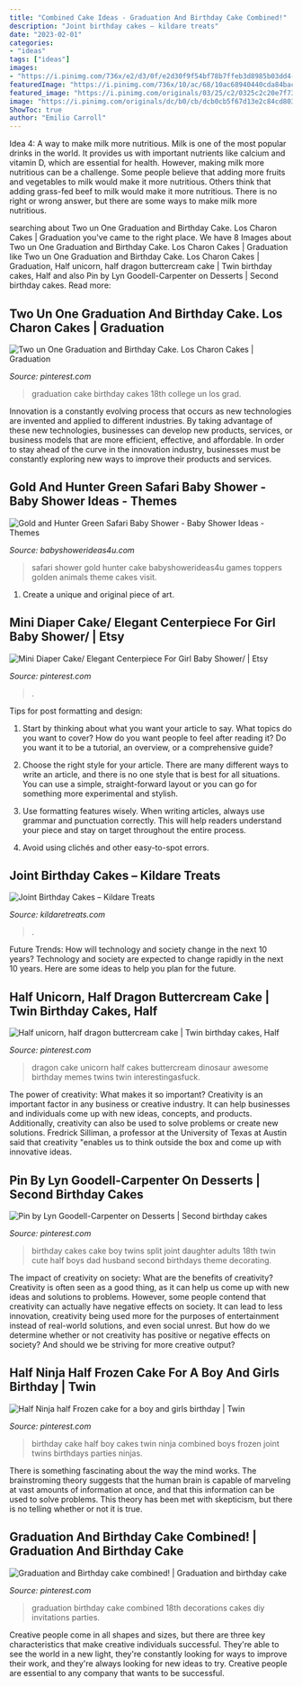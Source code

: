 ```yaml
---
title: "Combined Cake Ideas - Graduation And Birthday Cake Combined!"
description: "Joint birthday cakes – kildare treats"
date: "2023-02-01"
categories:
- "ideas"
tags: ["ideas"]
images:
- "https://i.pinimg.com/736x/e2/d3/0f/e2d30f9f54bf78b7ffeb3d8985b03dd4--graduation-ideas-birthday-cakes.jpg"
featuredImage: "https://i.pinimg.com/736x/10/ac/68/10ac68940440cda84bac7a9b0fc73f2e.jpg"
featured_image: "https://i.pinimg.com/originals/03/25/c2/0325c2c20e7f73945c50d824f8598c2e.jpg"
image: "https://i.pinimg.com/originals/dc/b0/cb/dcb0cb5f67d13e2c84cd8030bf00e8e3.jpg"
ShowToc: true
author: "Emilio Carroll"
---
```



Idea 4: A way to make milk more nutritious.
Milk is one of the most popular drinks in the world. It provides us with important nutrients like calcium and vitamin D, which are essential for health. However, making milk more nutritious can be a challenge. Some people believe that adding more fruits and vegetables to milk would make it more nutritious. Others think that adding grass-fed beef to milk would make it more nutritious. There is no right or wrong answer, but there are some ways to make milk more nutritious.

	

		
searching about Two un One Graduation and Birthday Cake. Los Charon Cakes | Graduation you've came to the right place. We have 8 Images about Two un One Graduation and Birthday Cake. Los Charon Cakes | Graduation like Two un One Graduation and Birthday Cake. Los Charon Cakes | Graduation, Half unicorn, half dragon buttercream cake | Twin birthday cakes, Half and also Pin by Lyn Goodell-Carpenter on Desserts | Second birthday cakes. Read more:
		
    
## Two Un One Graduation And Birthday Cake. Los Charon Cakes | Graduation

<img loading=lazy src="https://i.pinimg.com/originals/03/25/c2/0325c2c20e7f73945c50d824f8598c2e.jpg" onerror="this.onerror=null;this.src='https://tse1.mm.bing.net/th?id=OIP.xCR0w7HIXNHxzh4t_TUigAHaI-&amp;pid=15.1';" alt="Two un One Graduation and Birthday Cake. Los Charon Cakes | Graduation">

_Source: pinterest.com_

>graduation cake birthday cakes 18th college un los grad. 

	

Innovation is a constantly evolving process that occurs as new technologies are invented and applied to different industries. By taking advantage of these new technologies, businesses can develop new products, services, or business models that are more efficient, effective, and affordable. In order to stay ahead of the curve in the innovation industry, businesses must be constantly exploring new ways to improve their products and services.

    
## Gold And Hunter Green Safari Baby Shower - Baby Shower Ideas - Themes

<img loading=lazy src="https://babyshowerideas4u.com/wp-content/uploads/2018/05/Gold-and-Hunter-Green-Safari-Baby-Shower-golden-animals-toppers-600x900.jpg" onerror="this.onerror=null;this.src='https://tse3.mm.bing.net/th?id=OIP.85m5jg8jyzEPNg-xnq2prAHaLH&amp;pid=15.1';" alt="Gold and Hunter Green Safari Baby Shower - Baby Shower Ideas - Themes">

_Source: babyshowerideas4u.com_

>safari shower gold hunter cake babyshowerideas4u games toppers golden animals theme cakes visit. 

	

1. Create a unique and original piece of art.

    
## Mini Diaper Cake/ Elegant Centerpiece For Girl Baby Shower/ | Etsy

<img loading=lazy src="https://i.pinimg.com/736x/10/ac/68/10ac68940440cda84bac7a9b0fc73f2e.jpg" onerror="this.onerror=null;this.src='https://tse4.mm.bing.net/th?id=OIP.FpPEk13fVN_QVWN2xPWv8AHaJ3&amp;pid=15.1';" alt="Mini Diaper Cake/ Elegant Centerpiece For Girl Baby Shower/ | Etsy">

_Source: pinterest.com_

>. 

	

Tips for post formatting and design:
1. Start by thinking about what you want your article to say. What topics do you want to cover? How do you want people to feel after reading it? Do you want it to be a tutorial, an overview, or a comprehensive guide?
2. Choose the right style for your article. There are many different ways to write an article, and there is no one style that is best for all situations. You can use a simple, straight-forward layout or you can go for something more experimental and stylish.

3. Use formatting features wisely. When writing articles, always use grammar and punctuation correctly. This will help readers understand your piece and stay on target throughout the entire process.

4. Avoid using clichés and other easy-to-spot errors.

    
## Joint Birthday Cakes – Kildare Treats

<img loading=lazy src="https://kildaretreats.com/wp-content/uploads/2020/06/joint-birthday-cake-with-a-split-theme.jpg" onerror="this.onerror=null;this.src='https://tse1.mm.bing.net/th?id=OIP.Z-R2oce7YYMSG3LQtjmKoQHaE6&amp;pid=15.1';" alt="Joint Birthday Cakes – Kildare Treats">

_Source: kildaretreats.com_

>. 

	

Future Trends: How will technology and society change in the next 10 years?
Technology and society are expected to change rapidly in the next 10 years. Here are some ideas to help you plan for the future.

    
## Half Unicorn, Half Dragon Buttercream Cake | Twin Birthday Cakes, Half

<img loading=lazy src="https://i.pinimg.com/736x/d3/1d/b6/d31db638d30a26ab1ccddb77903a5347.jpg" onerror="this.onerror=null;this.src='https://tse4.mm.bing.net/th?id=OIP.3CWHprpJ8Yu89uYR3bbCpQHaJQ&amp;pid=15.1';" alt="Half unicorn, half dragon buttercream cake | Twin birthday cakes, Half">

_Source: pinterest.com_

>dragon cake unicorn half cakes buttercream dinosaur awesome birthday memes twins twin interestingasfuck. 

	

The power of creativity: What makes it so important?
Creativity is an important factor in any business or creative industry. It can help businesses and individuals come up with new ideas, concepts, and products. Additionally, creativity can also be used to solve problems or create new solutions. Fredrick Silliman, a professor at the University of Texas at Austin said that creativity "enables us to think outside the box and come up with innovative ideas.

    
## Pin By Lyn Goodell-Carpenter On Desserts | Second Birthday Cakes

<img loading=lazy src="https://i.pinimg.com/originals/dc/b0/cb/dcb0cb5f67d13e2c84cd8030bf00e8e3.jpg" onerror="this.onerror=null;this.src='https://tse1.mm.bing.net/th?id=OIP.-_lVrSA4DszYcELEScH9wQHaKD&amp;pid=15.1';" alt="Pin by Lyn Goodell-Carpenter on Desserts | Second birthday cakes">

_Source: pinterest.com_

>birthday cakes cake boy twins split joint daughter adults 18th twin cute half boys dad husband second birthdays theme decorating. 

	

The impact of creativity on society: What are the benefits of creativity?
Creativity is often seen as a good thing, as it can help us come up with new ideas and solutions to problems. However, some people contend that creativity can actually have negative effects on society. It can lead to less innovation, creativity being used more for the purposes of entertainment instead of real-world solutions, and even social unrest. But how do we determine whether or not creativity has positive or negative effects on society? And should we be striving for more creative output?

    
## Half Ninja Half Frozen Cake For A Boy And Girls Birthday | Twin

<img loading=lazy src="https://i.pinimg.com/736x/f9/7f/49/f97f496f233d891cc03a919fc21354eb--twin-birthday-birthday-parties.jpg" onerror="this.onerror=null;this.src='https://tse2.mm.bing.net/th?id=OIP.jaA7satM2nRYanmNpAhlrwHaJ3&amp;pid=15.1';" alt="Half Ninja half Frozen cake for a boy and girls birthday | Twin">

_Source: pinterest.com_

>birthday cake half boy cakes twin ninja combined boys frozen joint twins birthdays parties ninjas. 

	

There is something fascinating about the way the mind works. The brainstroming theory suggests that the human brain is capable of marveling at vast amounts of information at once, and that this information can be used to solve problems. This theory has been met with skepticism, but there is no telling whether or not it is true.

    
## Graduation And Birthday Cake Combined! | Graduation And Birthday Cake

<img loading=lazy src="https://i.pinimg.com/736x/e2/d3/0f/e2d30f9f54bf78b7ffeb3d8985b03dd4--graduation-ideas-birthday-cakes.jpg" onerror="this.onerror=null;this.src='https://tse3.mm.bing.net/th?id=OIP.OMVMYtANPOM3XnHsUFPzjQHaJ3&amp;pid=15.1';" alt="Graduation and Birthday cake combined! | Graduation and birthday cake">

_Source: pinterest.com_

>graduation birthday cake combined 18th decorations cakes diy invitations parties. 

	

Creative people come in all shapes and sizes, but there are three key characteristics that make creative individuals successful. They're able to see the world in a new light, they're constantly looking for ways to improve their work, and they're always looking for new ideas to try. Creative people are essential to any company that wants to be successful.

